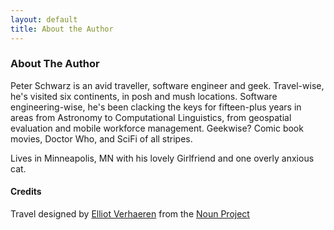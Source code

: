 ```yaml
---
layout: default
title: About the Author
---
```


### About The Author

Peter Schwarz is an avid traveller, software engineer and geek.  Travel-wise, he's visited six continents, in posh and mush locations.  Software engineering-wise, he's been clacking the keys for fifteen-plus years in areas from Astronomy to Computational Linguistics, from geospatial evaluation and mobile workforce management.  Geekwise?  Comic book movies, Doctor Who, and SciFi of all stripes.

Lives in Minneapolis, MN with his lovely Girlfriend and one overly anxious cat. 



#### Credits

Travel designed by [Elliot Verhaeren](http://thenounproject.com/verhaeren) from the [Noun Project](http://www.thenounproject.com/)